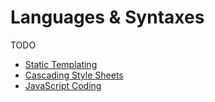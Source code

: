 # Languages & Syntaxes

TODO

-   [Static Templating](./template/)
-   [Cascading Style Sheets](./styling/)
-   [JavaScript Coding](./coding/)
